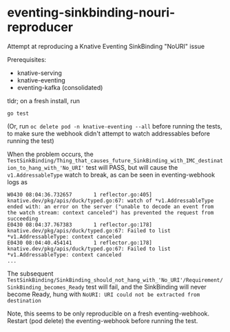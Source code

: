# eventing-sinkbinding-nouri-reproducer
Attempt at reproducing a Knative Eventing SinkBinding "NoURI" issue

Prerequisites:
- knative-serving
- knative-eventing
- eventing-kafka (consolidated)

tldr; on a fresh install, run

```
go test
```

(Or, run `oc delete pod -n knative-eventing --all` before running the tests, to make sure the webhook didn't attempt to watch addressables before running the test)

When the problem occurs, the `TestSinkBinding/Thing_that_causes_future_SinkBinding_with_IMC_destination_to_hang_with_'No_URI'` test will PASS, but will cause the `v1.AddressableType` watch to break, as can be seen in eventing-webhook logs as

```
W0430 08:04:36.732657       1 reflector.go:405] knative.dev/pkg/apis/duck/typed.go:67: watch of *v1.AddressableType ended with: an error on the server ("unable to decode an event from the watch stream: context canceled") has prevented the request from succeeding
E0430 08:04:37.767383       1 reflector.go:178] knative.dev/pkg/apis/duck/typed.go:67: Failed to list *v1.AddressableType: context canceled
E0430 08:04:40.454141       1 reflector.go:178] knative.dev/pkg/apis/duck/typed.go:67: Failed to list *v1.AddressableType: context canceled
...
```

The subsequent `TestSinkBinding/SinkBinding_should_not_hang_with_'No_URI'/Requirement/SinkBinding_becomes_Ready` test will fail, and the SinkBinding will never become Ready, hung with `NoURI: URI could not be extracted from destination`

Note, this seems to be only reproducible on a fresh eventing-webhook. Restart (pod delete) the eventing-webhook before running the test.
